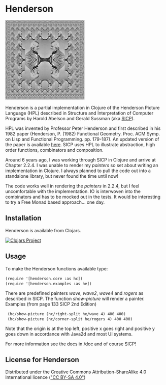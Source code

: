 # Henderson

<img src="https://github.com/rachbowyer/henderson/blob/main/barton-square-cut.png" alt="Picture of William Barton Rogers transformed by the Square Limit transformation" width="250"/>

Henderson is a partial implementation in Clojure of the Henderson Picture Language
(HPL) described in Structure and Interpretation of Computer Programs by Harold Abelson 
and Gerald Sussman (aka [SICP](https://mitpress.mit.edu/sites/default/files/sicp/index.html)).

HPL was invented by Professor Peter Henderson and first 
described in his 1982 paper (Henderson, P. (1982) Functional Geometry. Proc. 
ACM Symp. on Lisp and Functional Programming. pp. 179-187). An updated version of
the paper is available [here](https://eprints.soton.ac.uk/257577/1/funcgeo2.pdf).
SICP uses HPL to illustrate abstraction, 
high order functions, combinators and composition.

Around 6 years ago, I was working through SICP in Clojure and arrive at Chapter
2.2.4. I was unable to render my _painters_ so set about writing an
implementation in Clojure. I always planned to pull the code out into a standalone
library, but never found the time until now!

The code works well in rendering the _painters_ in 2.2.4, but I feel uncomfortable
with the implementation. IO is interwoven into the combinators and has to be mocked out
in the tests. It would be interesting to try a Free Monad based approach... one day.

## Installation

Henderson is available from Clojars.

[![Clojars Project](https://img.shields.io/clojars/v/rachbowyer/henderson.svg)](https://clojars.org/rachbowyer/henderson)

## Usage
To make the Henderson functions available type:

    (require '[henderson.core :as hc])
    (require '[henderson.examples :as he])

There are predefined painters _wave_, _wave2_, _wave4_ and _rogers_ as described
in SICP. The function _show-picture_ will render a painter. 
Examples (from page 133 SICP 2nd Edition)

     (hc/show-picture (hc/right-split he/wave 4) 400 400)
     (hc/show-picture (hc/corner-split he/rogers 4) 400 400)

Note that the origin is at the top left, positive x goes right
and positive y goes down in accordance with Java2d and most UI systems.

For more information see the docs in /doc and of course SICP!

## License for Henderson

Distributed under the Creative Commons Attribution-ShareAlike 4.0
International licence (["CC BY-SA 4.0"](https://creativecommons.org/licenses/by-sa/4.0/))


